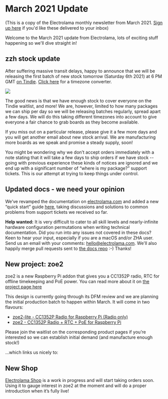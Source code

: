 # March 2021 Update

(This is a copy of the Electrolama monthly newsletter from March 2021. [Sign up here](https://electrolama.com/list) if you'd like these delivered to your inbox)

Welcome to the March 2021 update from Electrolama, lots of exciting stuff happening so we'll dive straight in!

## zzh stock update

After suffering massive transit delays, happy to announce that we will be releasing the first batch of new stock tomorrow (Saturday 6th 2021) at 6 PM GMT [on Tindie](https://www.tindie.com/products/electrolama/zzh-cc2652r-multiprotocol-rf-stick/). [Click here](https://www.timeanddate.com/worldclock/converter.html?iso=20210306T180000&p1=136&p2=37&p3=16&p4=224&p5=179&p6=176&p7=248&p8=241) for a timezone converter.

 ![](/_assets/zzh-new-stock-mar21.jpg)

The good news is that we have enough stock to cover everyone on the Tindie waitlist, and more! We are, however, limited to how many packages we can ship per day so we will be releasing batches regularly, spread apart a few days. We will do this taking different timezones into account to give everyone a fair chance to grab boards as they become available.

If you miss out on a particular release, please give it a few more days and you will get another email about new stock arrival. We are manufacturing more boards as we speak and promise a steady supply, soon!

You might be wondering why we don’t accept orders immediately with a note stating that it will take a few days to ship orders if we have stock -- going with previous experience these kinds of notices are ignored and we end up with a significant number of “where is my package?” support tickets. This is our attempt at trying to keep things under control.

## Updated docs - we need your opinion

We’ve revamped the documentation on [electrolama.com](https://electrolama.com) and added a new “quick start” guide [here](https://electrolama.com/radio-docs/), taking discussions and solutions to common problems from support tickets we received so far.
 
**Help wanted:** It is very difficult to cater to all skill levels and nearly-infinite hardware configuration permutations when writing technical documentation. Did you run into any issues not covered in these docs? Keen to hear your input, especially if you are a macOS and/or ZHA user. Send us an email with your comments: hello@electrolama.com. We'll also happily merge pull requests sent to [the docs repo](https://github.com/electrolama/docs) :-) Thanks!

## New project: zoe2
 
zoe2 is a new Raspberry Pi addon that gives you a CC1352P radio, RTC for offline timekeeping and PoE power. You can read more about it on [the project page here](https://electrolama.com/projects/zoe2/)
 
This design is currently going through its DFM review and we are planning the initial production batch to happen within March. It will come in two flavours:

  - [zoe2-lite - CC1352P Radio for Raspberry Pi (Radio only)](https://shop.electrolama.com/collections/raspberry-pi-addons/products/zoe2-cc1352p-radio-for-raspberry-pi?variant=37646452883617)
  - [zoe2 - CC1352P Radio + RTC + PoE for Raspberry Pi](https://shop.electrolama.com/collections/raspberry-pi-addons/products/zoe2-cc1352p-radio-rtc-poe-for-raspberry-pi?variant=37646454161569)

Please join the waitlist on the corresponding product pages if you’re interested so we can establish initial demand (and manufacture enough stock!)

...which links us nicely to:
 
## New Shop

[Electrolama Shop](https://shop.electrolama.com) is a work in progress and will start taking orders soon. Using it to gauge interest in zoe2 at the moment and will do a proper introduction when it’s fully live!
